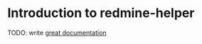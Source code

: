 # Introduction to redmine-helper

TODO: write [great documentation](http://jacobian.org/writing/great-documentation/what-to-write/)
